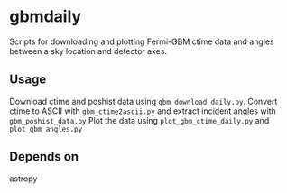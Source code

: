 # gbmdaily
Scripts for downloading and plotting Fermi-GBM ctime data and
angles between a sky location and detector axes.

## Usage
Download ctime and poshist data using `gbm_download_daily.py`. 
Convert ctime to ASCII with `gbm_ctime2ascii.py` and extract incident angles with `gbm_poshist_data.py`
Plot the data using `plot_gbm_ctime_daily.py` and `plot_gbm_angles.py`

## Depends on
astropy
